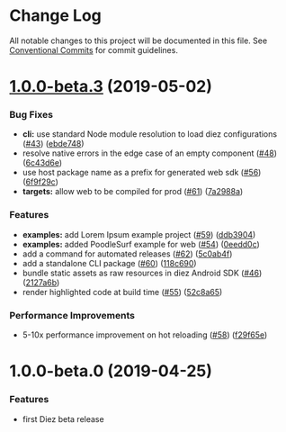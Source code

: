 # Change Log

All notable changes to this project will be documented in this file.
See [Conventional Commits](https://conventionalcommits.org) for commit guidelines.

# [1.0.0-beta.3](https://github.com/diez/diez/compare/v1.0.0-beta.0...v1.0.0-beta.3) (2019-05-02)


### Bug Fixes

* **cli:** use standard Node module resolution to load diez configurations ([#43](https://github.com/diez/diez/issues/43)) ([ebde748](https://github.com/diez/diez/commit/ebde748))
* resolve native errors in the edge case of an empty component ([#48](https://github.com/diez/diez/issues/48)) ([6c43d6e](https://github.com/diez/diez/commit/6c43d6e))
* use host package name as a prefix for generated web sdk ([#56](https://github.com/diez/diez/issues/56)) ([6f9f29c](https://github.com/diez/diez/commit/6f9f29c))
* **targets:** allow web to be compiled for prod ([#61](https://github.com/diez/diez/issues/61)) ([7a2988a](https://github.com/diez/diez/commit/7a2988a))


### Features

* **examples:** add Lorem Ipsum example project ([#59](https://github.com/diez/diez/issues/59)) ([ddb3904](https://github.com/diez/diez/commit/ddb3904))
* **examples:** added PoodleSurf example for web ([#54](https://github.com/diez/diez/issues/54)) ([0eedd0c](https://github.com/diez/diez/commit/0eedd0c))
* add a command for automated releases ([#62](https://github.com/diez/diez/issues/62)) ([5c0ab4f](https://github.com/diez/diez/commit/5c0ab4f))
* add a standalone CLI package ([#60](https://github.com/diez/diez/issues/60)) ([118c690](https://github.com/diez/diez/commit/118c690))
* bundle static assets as raw resources in diez Android SDK ([#46](https://github.com/diez/diez/issues/46)) ([2127a6b](https://github.com/diez/diez/commit/2127a6b))
* render highlighted code at build time ([#55](https://github.com/diez/diez/issues/55)) ([52c8a65](https://github.com/diez/diez/commit/52c8a65))


### Performance Improvements

* 5-10x performance improvement on hot reloading ([#58](https://github.com/diez/diez/issues/58)) ([f29f65e](https://github.com/diez/diez/commit/f29f65e))





# 1.0.0-beta.0 (2019-04-25)


### Features

* first Diez beta release
